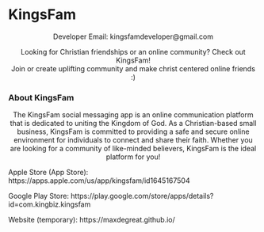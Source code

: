 # KingsFam 

<p align="center">

  <p align="center">
    Developer Email: kingsfamdeveloper@gmail.com
  </p>
  <p align="center">
    Looking for Christian friendships or an online community? Check out KingsFam! 
    <br>
    Join or create uplifting community and make christ centered online friends :)
    
  
  ### About KingsFam
  <p align="center">
    The KingsFam social messaging app is an online communication platform that is dedicated to uniting the Kingdom of God. As a Christian-based small business, KingsFam is         committed to providing a safe and secure online environment for individuals to connect and share their faith. Whether you are looking for a community of like-minded     believers, KingsFam is the ideal platform for you!
  </p>
  

<p> Apple Store (App Store): https://apps.apple.com/us/app/kingsfam/id1645167504  </p>

<p> Google Play Store: https://play.google.com/store/apps/details?id=com.kingbiz.kingsfam  </p>

<p> Website (temporary):  https://maxdegreat.github.io/ </p>  
